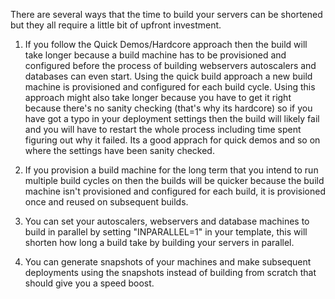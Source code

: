 
There are several ways that the time to build your servers can be shortened but they all require a little bit of upfront investment. 

1. If you follow the Quick Demos/Hardcore approach then the build will take longer because a build machine has to be provisioned and configured before the process of building webservers autoscalers and databases can even start. Using the quick build approach a new build machine is provisioned and configured for each build cycle. Using this approach might also take longer because you have to get it right because there's no sanity checking (that's why its hardcore) so if you have got a typo in your deployment settings then the build will likely fail and you will have to restart the whole process including time spent figuring out why it failed. Its a good apprach for quick demos and so on where the settings have been sanity checked.

2. If you provision a build machine for the long term that you intend to run multiple build cycles on then the builds will be quicker because the build machine isn't provisioned and configured for each build, it is provisioned once and reused on subsequent builds.

3. You can set your autoscalers, webservers and database machines to build in parallel by setting "INPARALLEL=1" in your template, this will shorten how long a build take by building your servers in parallel. 

4. You can generate snapshots of your machines and make subsequent deployments using the snapshots instead of building from scratch that should give you a speed boost. 

